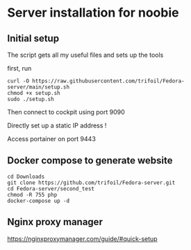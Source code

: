 # Server installation for noobie

## Initial setup

The script gets all my useful files and sets up the tools

first, run 

```
curl -O https://raw.githubusercontent.com/trifoil/Fedora-server/main/setup.sh
chmod +x setup.sh
sudo ./setup.sh
```

Then connect to cockpit using port 9090

Directly set up a static IP address !

Access portainer on port 9443



## Docker compose to generate website

```
cd Downloads
git clone https://github.com/trifoil/Fedora-server.git
cd Fedora-server/second_test
chmod -R 755 php
docker-compose up -d
```

## Nginx proxy manager

https://nginxproxymanager.com/guide/#quick-setup
